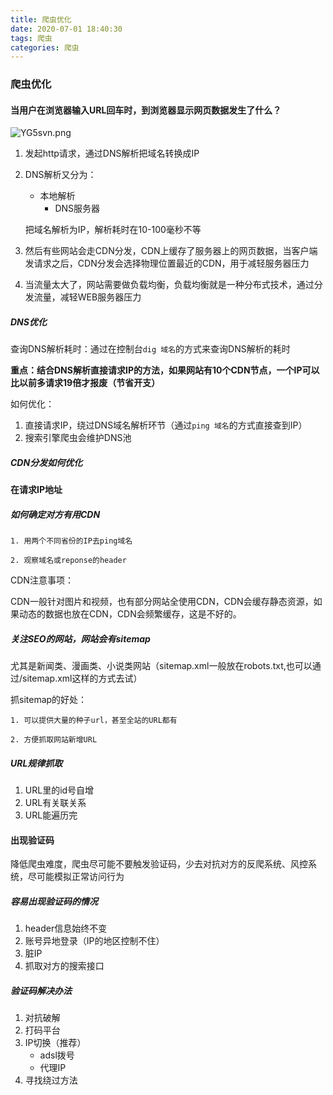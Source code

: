 ```yaml
---
title: 爬虫优化
date: 2020-07-01 18:40:30
tags: 爬虫
categories: 爬虫
---
```


### 爬虫优化

#### 当用户在浏览器输入URL回车时，到浏览器显示网页数据发生了什么？

![YG5svn.png](https://s1.ax1x.com/2020/05/11/YG5svn.png)

1. 发起http请求，通过DNS解析把域名转换成IP

2. DNS解析又分为：

   - 本地解析
     - DNS服务器

   把域名解析为IP，解析耗时在10-100毫秒不等

3. 然后有些网站会走CDN分发，CDN上缓存了服务器上的网页数据，当客户端发请求之后，CDN分发会选择物理位置最近的CDN，用于减轻服务器压力

4. 当流量太大了，网站需要做负载均衡，负载均衡就是一种分布式技术，通过分发流量，减轻WEB服务器压力

##### DNS优化

查询DNS解析耗时：通过在控制台`dig 域名`的方式来查询DNS解析的耗时

**重点：结合DNS解析直接请求IP的方法，如果网站有10个CDN节点，一个IP可以比以前多请求19倍才报废（节省开支）**

如何优化：

1. 直接请求IP，绕过DNS域名解析环节（通过`ping 域名`的方式直接查到IP）
2. 搜索引擎爬虫会维护DNS池

##### CDN分发如何优化

**在请求IP地址**

##### 如何确定对方有用CDN

	1. 用两个不同省份的IP去ping域名 

   	2. 观察域名或reponse的header

CDN注意事项：

​	CDN一般针对图片和视频，也有部分网站全使用CDN，CDN会缓存静态资源，如果动态的数据也放在CDN，CDN会频繁缓存，这是不好的。



##### 关注SEO的网站，网站会有sitemap

尤其是新闻类、漫画类、小说类网站（sitemap.xml一般放在robots.txt,也可以通过/sitemap.xml这样的方式去试）

抓sitemap的好处：

	1. 可以提供大量的种子url，甚至全站的URL都有

   	2. 方便抓取网站新增URL



##### URL规律抓取

1. URL里的id号自增
2. URL有关联关系
3. URL能遍历完

#### 出现验证码

 降低爬虫难度，爬虫尽可能不要触发验证码，少去对抗对方的反爬系统、风控系统，尽可能模拟正常访问行为

##### 容易出现验证码的情况

1. header信息始终不变
2. 账号异地登录（IP的地区控制不住）
3. 脏IP
4. 抓取对方的搜索接口

##### 验证码解决办法

1. 对抗破解
2. 打码平台
3. IP切换（推荐）
     - adsl拨号
     - 代理IP
4. 寻找绕过方法